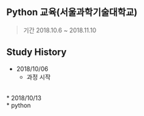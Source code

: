 ## Python 교육(서울과학기술대학교)

> 기간 2018.10.6 ~ 2018.11.10

## Study History
* 2018/10/06
    * 과정 시작

<br>
* 2018/10/13<br>
    * python 

<br>

